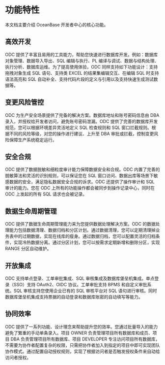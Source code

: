 # 功能特性

本文档主要介绍 OceanBase 开发者中心的核心功能。

## 高效开发

ODC 提供了丰富且易用的工具能力，帮助您快速进行数据库开发。例如：数据库对象管理、数据导入导出、SQL 编辑与执行、PL 编译与调试、数据与结构处理、执行分析、数据库运维。为了提高使用体验，ODC 同样支持如下功能设计：支持拖拽对象生成 SQL 语句、支持类 EXCEL 的结果集编辑交互、在编辑 SQL 时支持语法高亮和 SQL 自动补全、支持代码片段的定义与引用以及支持快速生成测试数据等。

## 变更风险管控

ODC 为生产安全场景提供了完备的解决方案。数据库地址和账号密码信息由 DBA 录入，并授权给开发者访问，避免账号密码泄漏。ODC 提供了完善的数据库开发规范，您可以根据环境差异灵活地定义 SQL 检查规则和 SQL 窗口拦截规则。根据不同的风险等级，对您的操作进行建议、上升至 DBA 审批或拦截，控制变更风险保障生产系统稳定运行。

## 安全合规

ODC 提供了数据脱敏和细粒度审计能力保障数据安全和合规。ODC 内置了完善的脱敏算法和灵活的识别规则，可以保证您在 SQL 窗口访问、数据出库等场景下敏感数据的安全，满足隐私数据安全合规的诉求。ODC 还提供了操作审计和 SQL 审计的能力。您在 ODC 上所有的功能操作都会被同步到操作记录中心，同时在 ODC 上发起的所有 SQL 请求也会被记录。

## 数据生命周期管理

ODC 提供了数据生命周期管理能力来为您提供数据处理解决方案。ODC 的数据处理能力包括数据清理、数据归档和分区计划。通过数据清理，您可以定期清理掉业务表中的过期数据，实现在线库的瘦身。通过数据归档，您可以配置灵活的归档条件，实现冷热数据分离。通过分区计划，您可以按需求定期新增和删除分区，实现 RANGE 分区自动维护。

## 开放集成

ODC 支持单点登录、工单审批集成、SQL 审核集成及数据库堡垒机集成。单点登录（SSO）支持 OAuth2、OIDC 协议。工单审批支持 BPMS 和自定义审批系统。SQL 审核支持您使用企业已有的 SQL 审核平台对 SQL 语句进行审核。同时数据库堡垒机集成支持票据的自动登录和数据库账密的自动填写等能力。

## 协同效率

ODC 提供了一系列功能、设计理念来帮助提升您的效率。您通过批量导入的能力避免了繁重的手动单条录入。项目 OWNER 负责管理项目所有数据库和成员、项目 DBA 负责管理项目所有数据库、项目 DEVELOPER 专注访问项目所有数据库，不需要为协作者配置复杂的权限，只需把协作者加入到指定的项目中即可实现团队协作模式。通过配置自动授权规则，实现了根据访问者是否触发授权条件来自动给访问者授权。
